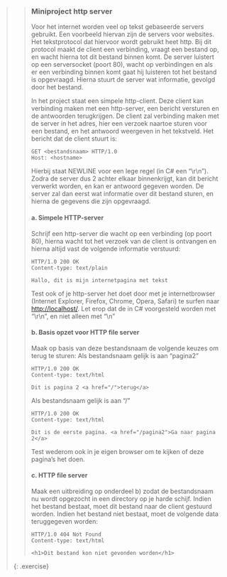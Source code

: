 >>### Miniproject http server
>> Voor het internet worden veel op tekst gebaseerde servers gebruikt. Een voorbeeld hiervan zijn de servers voor websites. Het tekstprotocol dat hiervoor wordt gebruikt heet http. Bij dit protocol maakt de client een verbinding, vraagt een bestand op, en wacht hierna tot dit bestand binnen komt. De server luistert op een serversocket (poort 80), wacht op verbindingen en als er een verbinding binnen komt gaat hij luisteren tot het bestand is opgevraagd. Hierna stuurt de server wat informatie, gevolgd door het bestand. 
>>
>>In het project staat een simpele http-client. Deze client kan verbinding maken met een http-server, een bericht versturen en de antwoorden terugkrijgen. De client zal verbinding maken met de server in het adres, hier een verzoek naartoe sturen voor een bestand, en het antwoord weergeven in het tekstveld. Het bericht dat de client stuurt is:
>>```output
>>GET <bestandsnaam> HTTP/1.0  
>>Host: <hostname>  
>> 
>>```
>> Hierbij staat NEWLINE voor een lege regel (in C# een “\r\n”). Zodra de server dus 2 achter elkaar binnenkrijgt, kan dit bericht verwerkt worden, en kan er antwoord gegeven worden. De server zal dan eerst wat informatie over dit bestand sturen, en hierna de gegevens die zijn opgevraagd.
>>
>>#### a. Simpele HTTP-server 
>>
>> Schrijf een http-server die wacht op een verbinding (op poort 80), hierna wacht tot het verzoek van de client is ontvangen en hierna altijd vast de volgende informatie verstuurd: 
>>```output
>>HTTP/1.0 200 OK 
>>Content-type: text/plain
>>
>>Hallo, dit is mijn internetpagina met tekst 
>>```
>>Test ook of je http-server het doet door met je internetbrowser (Internet Explorer, Firefox, Chrome, Opera, Safari) te surfen naar [http://localhost/](http://localhost/). Let erop dat de in C# voorgesteld worden met “\r\n”, en niet alleen met “\n” 
>>
>>#### b. Basis opzet voor HTTP file server
>> Maak op basis van deze bestandsnaam de volgende keuzes om terug te sturen: 
>> Als bestandsnaam gelijk is aan “pagina2” 
>>```output
>>HTTP/1.0 200 OK 
>>Content-type: text/html 
>>
>>Dit is pagina 2 <a href="/">terug</a> 
>>```
>>Als bestandsnaam gelijk is aan “/” 
>>```output
>>HTTP/1.0 200 OK
>>Content-type: text/html
>>
>>Dit is de eerste pagina. <a href="/pagina2">Ga naar pagina 2</a> 
>>```
>>Test wederom ook in je eigen browser om te kijken of deze pagina’s het doen. 
>>
>>#### c. HTTP file server 
>>Maak een uitbreiding op onderdeel b) zodat de bestandsnaam nu wordt opgezocht in een directory op je harde schijf. Indien het bestand bestaat, moet dit bestand naar de client gestuurd worden. Indien het bestand niet bestaat, moet de volgende data teruggegeven worden: 
>>```output
>>HTTP/1.0 404 Not Found
>>Content-type: text/html
>>
>><h1>Dit bestand kon niet gevonden worden</h1> 
>>```
>>
>{: .exercise}